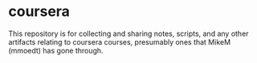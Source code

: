 # coursera
This repository is for collecting and sharing notes, scripts, and any other artifacts
 relating to coursera courses, presumably ones that MikeM (mmoedt) has gone through.

